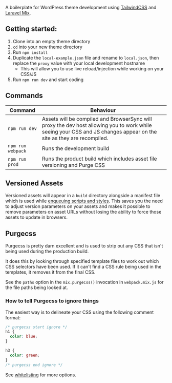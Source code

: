 A boilerplate for WordPress theme development using [TailwindCSS](https://tailwindcss.com/) and [Laravel Mix](https://laravel.com/docs/5.8/mix).

## Getting started:

1. Clone into an empty theme directory
1. `cd` into your new theme directory
1. Run `npm install`
1. Duplicate the `local-example.json` file and rename to `local.json`, then replace the `proxy` value with your local 
development hostname
   - This will allow you to use live reload/injection while working on your CSS/JS
1. Run `npm run dev` and start coding
   
## Commands
   
| Command | Behaviour |
|---|---|
| `npm run dev` | Assets will be compiled and BrowserSync will proxy the dev host allowing you to work while seeing your CSS and JS changes appear on the site as they are recompiled. |
| `npm run webpack` | Runs the development build |
| `npm run prod` | Runs the product build which includes asset file versioning and Purge CSS | 

## Versioned Assets

Versioned assets will appear in a `build` directory alongside a manifest file which is used while 
[enqueuing scripts and styles](https://github.com/mishterk/wp-laravel-mix-theme-boilerplate/blob/master/includes/scripts-and-styles.php).
This saves you the need to adjust version parameters on your assets and makes it possible to remove parameters on 
asset URLs without losing the ability to force those assets to update in browsers.

## Purgecss

Purgecss is pretty darn excellent and is used to strip out any CSS that isn't being used during the production build. 

It does this by looking through specified template files to work out which CSS selectors have been used. If it can't 
find a CSS rule being used in the templates, it removes it from the final CSS. 

See the `paths` option in the `mix.purgeCss()` invocation in `webpack.mix.js` for the file paths being looked at. 

### How to tell Purgecss to ignore things

The easiest way is to delineate your CSS using the following comment format:

```css
/* purgecss start ignore */
h1 {
  color: blue;
}

h3 {
  color: green;
}
/* purgecss end ignore */
```

See [whitelisting](https://www.purgecss.com/whitelisting) for more options.   

